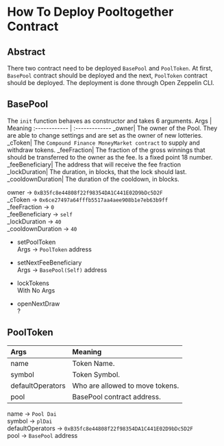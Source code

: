 # How To Deploy Pooltogether Contract
## Abstract
There two contract need to be deployed `BasePool` and `PoolToken`. At first, `BasePool` contract should be deployed and the next, `PoolToken` contract should be deployed. The deployment is done through Open Zeppelin CLI.
## BasePool
The `init` function behaves as constructor and takes 6 arguments.
Args | Meaning
:------------ | :-------------
_owner| The owner of the Pool.  They are able to change settings and are set as the owner of new lotteries.
_cToken| The `Compound Finance MoneyMarket contract` to supply and withdraw tokens.
_feeFraction| The fraction of the gross winnings that should be transferred to the owner as the fee. Is a fixed point 18 number.
_feeBeneficiary| The address that will receive the fee fraction
_lockDuration| The duration, in blocks, that the lock should last.
_cooldownDuration| The duration of the cooldown, in blocks.

owner -> `0xB35fc8e44808f22f98354DA1C441E02D9bDc5D2F`  
_cToken -> `0x6ce27497a64fffb5517aa4aee908b1e7eb63b9ff`  
_feeFraction -> `0`  
_feeBeneficiary -> `self`  
_lockDuration -> `40`  
_cooldownDuration -> `40`

- setPoolToken  
Args -> `PoolToken` address

- setNextFeeBeneficiary  
Args -> `BasePool(Self)` address

- lockTokens  
With No Args

- openNextDraw  
?

## PoolToken
Args | Meaning
:------------ | :-------------
name|Token Name.
symbol| Token Symbol.
defaultOperators| Who are allowed to move tokens.
pool| BasePool contract address.

name -> `Pool Dai`  
symbol -> `plDai`  
defaultOperators -> `0xB35fc8e44808f22f98354DA1C441E02D9bDc5D2F`  
pool -> `BasePool` address

